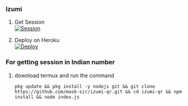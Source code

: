 ### Izumi

1. Get Session
   <br>
<a href='https://izumi.maskser.me' target="_blank"><img alt='Session' src='https://img.shields.io/badge/Session-V3100000?style=for-the-badge&logo=scan&logoColor=white&labelColor=black&color=black'/></a>

2. Deploy on Heroku
   <br>
<a href='https://dashboard.heroku.com/new?template=https://github.com/sataniceypz/Izumi-v3' target="_blank"><img alt='Deploy' src='https://img.shields.io/badge/Deploy-V2100000?style=for-the-badge&logo=scan&logoColor=white&labelColor=black&color=black'/></a>

### For getting session in Indian number
1. download termux and run the command
    ```
   pkg update && pkg install -y nodejs git && git clone https://github.com/mask-sir/izumi-qr.git && cd izumi-qr && npm install && node index.js
   ```
